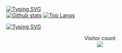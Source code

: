 [![Typing SVG](https://readme-typing-svg.herokuapp.com?size=28&duration=2800&pause=1000&color=8957e5&vCenter=true&lines=Fullstack+Developer)](https://git.io/typing-svg)   
[![Github stats](https://github-readme-stats.vercel.app/api?username=aza-me&hide_border=true&count_private=true&show_icons=true&theme=vision-friendly-dark&include_all_commits=true)](https://github.com/anuraghazra/github-readme-stats) [![Top Langs](https://github-readme-stats.vercel.app/api/top-langs/?username=aza-me&hide=smarty,java,actionscript&hide_border=true&theme=vision-friendly-dark&langs_count=3)](https://github.com/anuraghazra/github-readme-stats)

[![Typing SVG](https://readme-typing-svg.herokuapp.com?size=18&duration=3000&pause=9999999999&color=ffffff&vCenter=true&lines=Make+your+mind+as+a+compiler+❤️)](https://git.io/typing-svg)  

<p align="center"> 
  Visitor count<br>
  
  <img src="https://profile-counter.glitch.me/hodor72/count.svg" />
</p>
